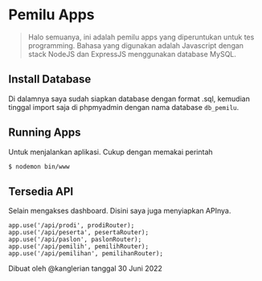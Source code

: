 # Pemilu Apps

> Halo semuanya, ini adalah pemilu apps yang diperuntukan untuk tes programming. Bahasa yang digunakan adalah Javascript dengan stack NodeJS dan ExpressJS menggunakan database MySQL.

## Install Database

Di dalamnya saya sudah siapkan database dengan format .sql, kemudian tinggal import saja di phpmyadmin dengan nama database `db_pemilu`.

## Running Apps

Untuk menjalankan aplikasi. Cukup dengan memakai perintah

```bash
$ nodemon bin/www
```

## Tersedia API

Selain mengakses dashboard. Disini saya juga menyiapkan APInya.

```host
app.use('/api/prodi', prodiRouter);
app.use('/api/peserta', pesertaRouter);
app.use('/api/paslon', paslonRouter);
app.use('/api/pemilih', pemilihRouter);
app.use('/api/pemilihan', pemilihanRouter);
```

Dibuat oleh @kanglerian tanggal 30 Juni 2022